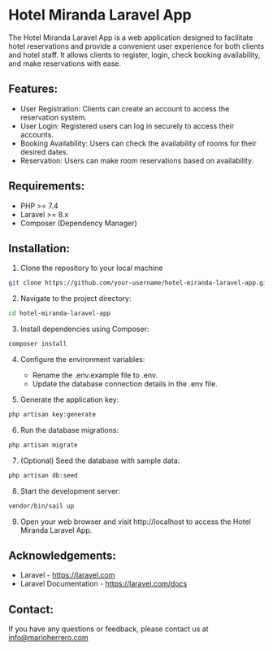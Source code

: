 # Hotel Miranda Laravel App

The Hotel Miranda Laravel App is a web application designed to facilitate hotel reservations and provide a convenient user experience for both clients and hotel staff. It allows clients to register, login, check booking availability, and make reservations with ease.

## Features:

- User Registration: Clients can create an account to access the reservation system.
- User Login: Registered users can log in securely to access their accounts.
- Booking Availability: Users can check the availability of rooms for their desired dates.
- Reservation: Users can make room reservations based on availability.


## Requirements:

- PHP >= 7.4
- Laravel >= 8.x
- Composer (Dependency Manager)

## Installation:

1. Clone the repository to your local machine

```bash
git clone https://github.com/your-username/hotel-miranda-laravel-app.git
```


2. Navigate to the project directory:

```bash
cd hotel-miranda-laravel-app
```

3. Install dependencies using Composer:

```bash
composer install
```

4. Configure the environment variables:
   - Rename the .env.example file to .env.
   - Update the database connection details in the .env file.

5. Generate the application key:

```bash
php artisan key:generate
```

6. Run the database migrations:

```bash
php artisan migrate
```

7. (Optional) Seed the database with sample data:

```bash
php artisan db:seed
```

8. Start the development server:
```bash
vendor/bin/sail up
```

9. Open your web browser and visit http://localhost to access the Hotel Miranda Laravel App.


## Acknowledgements:

- Laravel - https://laravel.com
- Laravel Documentation - https://laravel.com/docs

## Contact:

If you have any questions or feedback, please contact us at info@marioherrero.com

